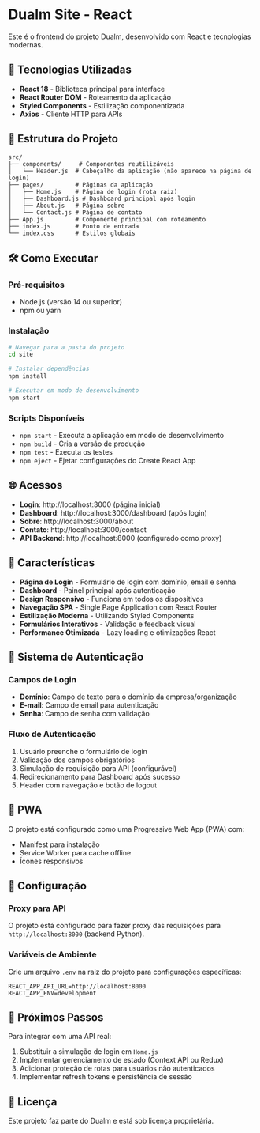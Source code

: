 # Dualm Site - React

Este é o frontend do projeto Dualm, desenvolvido com React e tecnologias modernas.

## 🚀 Tecnologias Utilizadas

- **React 18** - Biblioteca principal para interface
- **React Router DOM** - Roteamento da aplicação
- **Styled Components** - Estilização componentizada
- **Axios** - Cliente HTTP para APIs

## 📁 Estrutura do Projeto

```
src/
├── components/     # Componentes reutilizáveis
│   └── Header.js  # Cabeçalho da aplicação (não aparece na página de login)
├── pages/         # Páginas da aplicação
│   ├── Home.js    # Página de login (rota raiz)
│   ├── Dashboard.js # Dashboard principal após login
│   ├── About.js   # Página sobre
│   └── Contact.js # Página de contato
├── App.js         # Componente principal com roteamento
├── index.js       # Ponto de entrada
└── index.css      # Estilos globais
```

## 🛠️ Como Executar

### Pré-requisitos
- Node.js (versão 14 ou superior)
- npm ou yarn

### Instalação
```bash
# Navegar para a pasta do projeto
cd site

# Instalar dependências
npm install

# Executar em modo de desenvolvimento
npm start
```

### Scripts Disponíveis
- `npm start` - Executa a aplicação em modo de desenvolvimento
- `npm build` - Cria a versão de produção
- `npm test` - Executa os testes
- `npm eject` - Ejetar configurações do Create React App

## 🌐 Acessos

- **Login**: http://localhost:3000 (página inicial)
- **Dashboard**: http://localhost:3000/dashboard (após login)
- **Sobre**: http://localhost:3000/about
- **Contato**: http://localhost:3000/contact
- **API Backend**: http://localhost:8000 (configurado como proxy)

## 🎨 Características

- **Página de Login** - Formulário de login com domínio, email e senha
- **Dashboard** - Painel principal após autenticação
- **Design Responsivo** - Funciona em todos os dispositivos
- **Navegação SPA** - Single Page Application com React Router
- **Estilização Moderna** - Utilizando Styled Components
- **Formulários Interativos** - Validação e feedback visual
- **Performance Otimizada** - Lazy loading e otimizações React

## 🔐 Sistema de Autenticação

### Campos de Login
- **Domínio**: Campo de texto para o domínio da empresa/organização
- **E-mail**: Campo de email para autenticação
- **Senha**: Campo de senha com validação

### Fluxo de Autenticação
1. Usuário preenche o formulário de login
2. Validação dos campos obrigatórios
3. Simulação de requisição para API (configurável)
4. Redirecionamento para Dashboard após sucesso
5. Header com navegação e botão de logout

## 📱 PWA

O projeto está configurado como uma Progressive Web App (PWA) com:
- Manifest para instalação
- Service Worker para cache offline
- Ícones responsivos

## 🔧 Configuração

### Proxy para API
O projeto está configurado para fazer proxy das requisições para `http://localhost:8000` (backend Python).

### Variáveis de Ambiente
Crie um arquivo `.env` na raiz do projeto para configurações específicas:

```env
REACT_APP_API_URL=http://localhost:8000
REACT_APP_ENV=development
```

## 🚀 Próximos Passos

Para integrar com uma API real:
1. Substituir a simulação de login em `Home.js`
2. Implementar gerenciamento de estado (Context API ou Redux)
3. Adicionar proteção de rotas para usuários não autenticados
4. Implementar refresh tokens e persistência de sessão

## 📝 Licença

Este projeto faz parte do Dualm e está sob licença proprietária.
